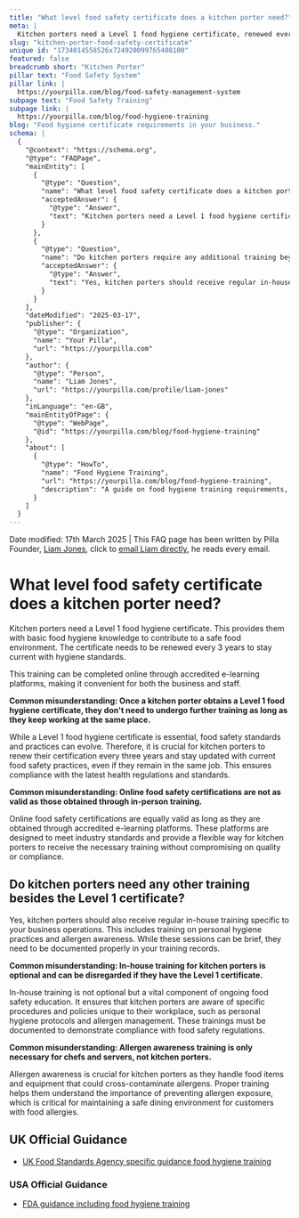 ```yaml
---
title: "What level food safety certificate does a kitchen porter need?"
meta: |
  Kitchen porters need a Level 1 food hygiene certificate, renewed every 3 years. Regular in-house training on personal hygiene and allergens is also required.
slug: "kitchen-porter-food-safety-certificate"
unique id: "1734014558526x724920099765408100"
featured: false
breadcrumb short: "Kitchen Porter"
pillar text: "Food Safety System"
pillar link: |
  https://yourpilla.com/blog/food-safety-management-system
subpage text: "Food Safety Training"
subpage link: |
  https://yourpilla.com/blog/food-hygiene-training
blog: "Food hygiene certificate requirements in your business."
schema: |
  {
    "@context": "https://schema.org",
    "@type": "FAQPage",
    "mainEntity": [
      {
        "@type": "Question",
        "name": "What level food safety certificate does a kitchen porter need?",
        "acceptedAnswer": {
          "@type": "Answer",
          "text": "Kitchen porters need a Level 1 food hygiene certificate. This provides them with basic food hygiene knowledge to contribute to a safe food environment. The certificate must be renewed every 3 years to remain current with hygiene standards. This training is conveniently available online through accredited e-learning platforms."
        }
      },
      {
        "@type": "Question",
        "name": "Do kitchen porters require any additional training beyond the Level 1 certificate?",
        "acceptedAnswer": {
          "@type": "Answer",
          "text": "Yes, kitchen porters should receive regular in-house training specific to their business operations. This training covers personal hygiene practices and allergen awareness. Although these sessions can be brief, they must be properly documented in training records to ensure compliance with food safety regulations."
        }
      }
    ],
    "dateModified": "2025-03-17",
    "publisher": {
      "@type": "Organization",
      "name": "Your Pilla",
      "url": "https://yourpilla.com"
    },
    "author": {
      "@type": "Person",
      "name": "Liam Jones",
      "url": "https://yourpilla.com/profile/liam-jones"
    },
    "inLanguage": "en-GB",
    "mainEntityOfPage": {
      "@type": "WebPage",
      "@id": "https://yourpilla.com/blog/food-hygiene-training"
    },
    "about": [
      {
        "@type": "HowTo",
        "name": "Food Hygiene Training",
        "url": "https://yourpilla.com/blog/food-hygiene-training",
        "description": "A guide on food hygiene training requirements, including what certification levels are needed for different roles in a food business."
      }
    ]
  }
---
```


Date modified: 17th March 2025 | This FAQ page has been written by Pilla Founder, [Liam Jones](https://yourpilla.com/profile/liam-jones), click to [email Liam directly](https://mailto:liam@yourpilla.com), he reads every email.

# What level food safety certificate does a kitchen porter need?

Kitchen porters need a Level 1 food hygiene certificate. This provides them with basic food hygiene knowledge to contribute to a safe food environment. The certificate needs to be renewed every 3 years to stay current with hygiene standards.

This training can be completed online through accredited e-learning platforms, making it convenient for both the business and staff.

**Common misunderstanding: Once a kitchen porter obtains a Level 1 food hygiene certificate, they don't need to undergo further training as long as they keep working at the same place.**

While a Level 1 food hygiene certificate is essential, food safety standards and practices can evolve. Therefore, it is crucial for kitchen porters to renew their certification every three years and stay updated with current food safety practices, even if they remain in the same job. This ensures compliance with the latest health regulations and standards.

**Common misunderstanding: Online food safety certifications are not as valid as those obtained through in-person training.**

Online food safety certifications are equally valid as long as they are obtained through accredited e-learning platforms. These platforms are designed to meet industry standards and provide a flexible way for kitchen porters to receive the necessary training without compromising on quality or compliance.

## Do kitchen porters need any other training besides the Level 1 certificate?

Yes, kitchen porters should also receive regular in-house training specific to your business operations. This includes training on personal hygiene practices and allergen awareness. While these sessions can be brief, they need to be documented properly in your training records.

**Common misunderstanding: In-house training for kitchen porters is optional and can be disregarded if they have the Level 1 certificate.**

In-house training is not optional but a vital component of ongoing food safety education. It ensures that kitchen porters are aware of specific procedures and policies unique to their workplace, such as personal hygiene protocols and allergen management. These trainings must be documented to demonstrate compliance with food safety regulations.

**Common misunderstanding: Allergen awareness training is only necessary for chefs and servers, not kitchen porters.**

Allergen awareness is crucial for kitchen porters as they handle food items and equipment that could cross-contaminate allergens. Proper training helps them understand the importance of preventing allergen exposure, which is critical for maintaining a safe dining environment for customers with food allergies.

## UK Official Guidance

-   [UK Food Standards Agency specific guidance food hygiene training](https://www.food.gov.uk/business-guidance/food-hygiene-for-your-business?utm_source=chatgpt.com)
    

### USA Official Guidance

-   [FDA guidance including food hygiene training](https://www.fda.gov/food/retail-food-protection/retail-food-industryregulatory-assistance-training)